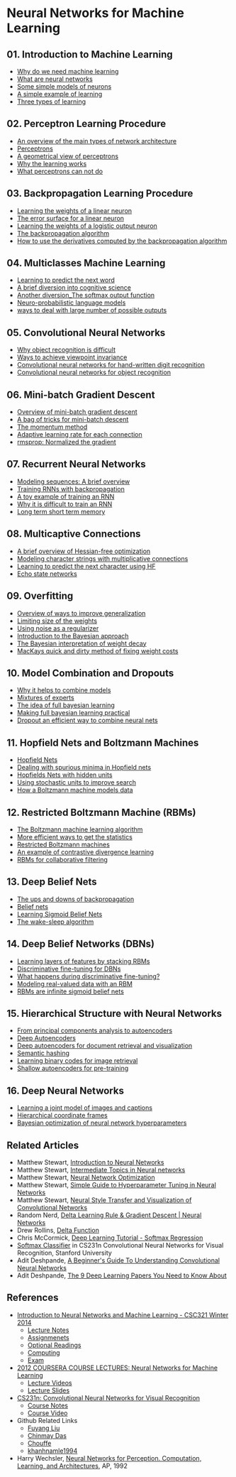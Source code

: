 # Neural Networks for Machine Learning

## 01. Introduction to Machine Learning

+ [Why do we need machine learning](01-IntroML.md#why-do-we-need-machine-learning)
+ [What are neural networks](01-IntroML.md#what-are-neural-networks)
+ [Some simple models of neurons](01-IntroML.md#some-simple-models-of-neurons)
+ [A simple example of learning](01-IntroML.md#a-simple-example-of-learning)
+ [Three types of learning](01-IntroML.md#three-types-of-learning)

## 02. Perceptron Learning Procedure

+ [An overview of the main types of network architecture](02-Perceprtons.md#an-overview-of-the-main-types-of-network-architecture)
+ [Perceptrons](02-Perceprtons.md#perceptrons-the-first-generation-of-neural-networks)
+ [A geometrical view of perceptrons](02-Perceprtons.md#a-geometrical-view-of-perceptrons)
+ [Why the learning works](02-Perceprtons.md#why-the-learning-works)
+ [What perceptrons can not do](02-Perceprtons.md#what-perceptrons-can-not-do)


## 03. Backpropagation Learning Procedure
  
+ [Learning the weights of a linear neuron](03-Backpropagation.md#learning-the-weights-of-a-linear-neuron)
+ [The error surface for a linear neuron](03-Backpropagation.md#the-error-surface-for-a-linear-neuron)
+ [Learning the weights of a logistic output neuron](03-Backpropagation.md#learning-the-weights-of-a-logistic-output-neuron)
+ [The backpropagation algorithm](03-Backpropagation.md#the-backpropagation-algorithm)
+ [How to use the derivatives computed by the backpropagation algorithm](03-Backpropagation.md#how-to-use-the-derivatives-computed-by-the-backpropagation-algorithm)


## 04. Multiclasses Machine Learning

+ [Learning to predict the next word](04-Multiclasses.md#learning-to-predict-the-next-word)
+ [A brief diversion into cognitive science](04-Multiclasses.md#a-brief-diversion-into-cognitive-science)
+ [Another diversion_The softmax output function](04-Multiclasses.md#another-diversion-the-softmax-output-function)
+ [Neuro-probabilistic language models](04-Multiclasses.md#neuro-probabilistic-language-models)
+ [ways to deal with large number of possible outputs](04-Multiclasses.md#dealing-with-large-number-of-possible-outputs)


## 05. Convolutional Neural Networks

+ [Why object recognition is difficult](05-CNN.md#why-object-recognition-is-difficult)
+ [Ways to achieve viewpoint invariance](05-CNN.md#ways-to-achieve-viewpoint-invariance)
+ [Convolutional neural networks for hand-written digit recognition](05-CNN.md#convolutional-neural-networks-for-hand-written-digit-recognition)
+ [Convolutional neural networks for object recognition](05-CNN.md#convolutional-neural-networks-for-object-recognition)


## 06. Mini-batch Gradient Descent

+ [Overview of mini-batch gradient descent](06-MiniBatch.md#overview-of-mini-batch-gradient-descent)
+ [A bag of tricks for mini-batch descent](06-MiniBatch.md#a-bag-of-tricks-for-mini-batch-descent)
+ [The momentum method](06-MiniBatch.md#the-momentum-methodadaptive-learning-rate-for-each-connection)
+ [Adaptive learning rate for each connection](06-MiniBatch.md#)
+ [rmsprop: Normalized the gradient](06-MiniBatch.md#rmsprop-normalized-the-gradient)


## 07. Recurrent Neural Networks

+ [Modeling sequences: A brief overview](07-RNN.md#71-modeling-sequences-a-brief-overview)
+ [Training RNNs with backpropagation](07-RNN.md#72-training-rnns-with-backpropagation)
+ [A toy example of training an RNN](07-RNN.md#73-a-toy-example-of-training-an-rnn)
+ [Why it is difficult to train an RNN](07-RNN.md#74-why-it-is-difficult-to-train-an-rnn)
+ [Long term short term memory](07-RNN.md#75-long-short-term-memory)


## 08. Multicaptive Connections
  
+ [A brief overview of Hessian-free optimization](08-RNN2.md#81-a-brief-overview-of-hessian-free-optimization)
+ [Modeling character strings with multiplicative connections](08-RNN2.md#82-modeling-character-strings-with-multiplicative-connections)
+ [Learning to predict the next character using HF](08-RNN2.md#83-learning-to-predict-the-next-character-using-hf)
+ [Echo state networks](08-RNN2.md#84-echo-state-networks)


## 09. Overfitting
  
+ [Overview of ways to improve generalization](09-Overfitting.md#91-overview-of-ways-to-improve-generalization)
+ [Limiting size of the weights](09-Overfitting.md#92-limiting-size-of-the-weights)
+ [Using noise as a regularizer](09-Overfitting.md#93-using-noise-as-a-regularizer)
+ [Introduction to the Bayesian approach](09-Overfitting.md#94-introduction-to-the-bayesian-approach)
+ [The Bayesian interpretation of weight decay](09-Overfitting.md#95-the-bayesian-interpretation-of-weight-decay)
+ [MacKays quick and dirty method of fixing weight costs](09-Overfitting.md#96-mackays-quick-and-dirty-method-of-fixing-weight-costs)


## 10. Model Combination and Dropouts
  
+ [Why it helps to combine models](10-CombineDropout.md#101-why-it-helps-to-combine-models)
+ [Mixtures of experts](10-CombineDropout.md#102-mixtures-of-experts)
+ [The idea of full bayesian learning](10-CombineDropout.md#103-the-idea-of-full-bayesian-learning)
+ [Making full bayesian learning practical](10-CombineDropout.md#104-making-full-bayesian-learning-practical)
+ [Dropout an efficient way to combine neural nets](10-CombineDropout.md#105-dropout-an-efficient-way-to-combine-neural-nets)


## 11. Hopfield Nets and Boltzmann Machines

+ [Hopfield Nets](11-Hopfield.md#111-hopfield-nets)
+ [Dealing with spurious minima in Hopfield nets](11-Hopfield.md#112-dealing-with-spurious-minima-in-hopfield-nets)
+ [Hopfields Nets with hidden units](11-Hopfield.md#113-hopfields-nets-with-hidden-units)
+ [Using stochastic units to improve search](11-Hopfield.md#114-using-stochastic-units-to-improve-search)
+ [How a Boltzmann machine models data](11-Hopfield.md#115-how-a-boltzmann-machine-models-data)


## 12. Restricted Boltzmann Machine (RBMs)

+ [The Boltzmann machine learning algorithm](12-Boltzmann.md#121-the-boltzmann-machine-learning-algorithm)
+ [More efficient ways to get the statistics](12-Boltzmann.md#122-more-efficient-ways-to-get-the-statistics)
+ [Restricted Boltzmann machines](12-Boltzmann.md#123-restricted-boltzmann-machines)
+ [An example of contrastive divergence learning](12-Boltzmann.md#124-an-example-of-contrastive-divergence-learning)
+ [RBMs for collaborative filtering](12-Boltzmann.md#125-rbms-for-collaborative-filtering)


## 13. Deep Belief Nets

+ [The ups and downs of backpropagation](13-BeliefNets.md#)
+ [Belief nets](13-BeliefNets.md#)
+ [Learning Sigmoid Belief Nets](13-BeliefNets.md#)
+ [The wake-sleep algorithm](13-BeliefNets.md#)


## 14. Deep Belief Networks (DBNs)
  
+ [Learning layers of features by stacking RBMs](14-DBNs.md#)
+ [Discriminative fine-tuning for DBNs](14-DBNs.md#)
+ [What happens during discriminative fine-tuning?](14-DBNs.md#)
+ [Modeling real-valued data with an RBM](14-DBNs.md#)
+ [RBMs are infinite sigmoid belief nets](14-DBNs.md#)


## 15. Hierarchical Structure with Neural Networks

+ [From principal components analysis to autoencoders](15-Hierarchy.md#)
+ [Deep Autoencoders](15-Hierarchy.md#)
+ [Deep autoencoders for document retrieval and visualization](15-Hierarchy.md#)
+ [Semantic hashing](15-Hierarchy.md#)
+ [Learning binary codes for image retrieval](15-Hierarchy.md#)
+ [Shallow autoencoders for pre-training](15-Hierarchy.md#)


## 16. Deep Neural Networks
  
+ [Learning a joint model of images and captions](16-DeepNN.md#)
+ [Hierarchical coordinate frames](16-DeepNN.md#)
+ [Bayesian optimization of neural network hyperparameters](16-DeepNN.md#)


## Related Articles

+ Matthew Stewart, [Introduction to Neural Networks](a01-IntroNN.md)
+ Matthew Stewart, [Intermediate Topics in Neural networks](a02-IntermediateNN.md)
+ Matthew Stewart, [Neural Network Optimization](a03-Optimization.md)
+ Matthew Stewart, [Simple Guide to Hyperparameter Tuning in Neural Networks](a04-Hyperparameter.md)
+ Matthew Stewart, [Neural Style Transfer and Visualization of Convolutional Networks](a05-VisualCNN.md)
+ Random Nerd, [Delta Learning Rule & Gradient Descent | Neural Networks](a06-DeltaRule.md)
+ Drew Rollins, [Delta Function](a07-DeltaFunc.md)
+ Chris McCormick, [Deep Learning Tutorial - Softmax Regression](a08-SoftmaxReg.md)
+ [Softmax Classifier](a09-SoftmaxClass.md) in CS231n Convolutional Neural Networks for Visual Recognition, Stanford University
+ Adit Deshpande, [A Beginner's Guide To Understanding Convolutional Neural Networks](a10-CNNsGuide.md)
+ Adit Deshpande, [The 9 Deep Learning Papers You Need to Know About](a11-9Papers.md)


## References

+ [Introduction to Neural Networks and Machine Learning - CSC321 Winter 2014](http://www.cs.toronto.edu/~tijmen/csc321/)
  + [Lecture Notes](http://www.cs.toronto.edu/~tijmen/csc321/lecture_notes.shtml)
  + [Assignmenets](http://www.cs.toronto.edu/~tijmen/csc321/assignments.shtml)
  + [Optional Readings](http://www.cs.toronto.edu/~tijmen/csc321/texts.shtml)
  + [Computing](http://www.cs.toronto.edu/~tijmen/csc321/computing.shtml)
  + [Exam](http://www.cs.toronto.edu/~tijmen/csc321/tests.shtml)
+ [2012 COURSERA COURSE LECTURES: Neural Networks for Machine Learning](http://www.cs.toronto.edu/~hinton/nntut.html)
  + [Lecture Videos](http://www.cs.toronto.edu/~hinton/coursera_lectures.html)
  + [Lecture Slides](http://www.cs.toronto.edu/~hinton/coursera_slides.html)
+ [CS231n: Convolutional Neural Networks for Visual Recognition](http://cs231n.stanford.edu/)
  + [Course Notes](http://cs231n.github.io/)
  + [Course Video](https://www.youtube.com/playlist?list=PL3FW7Lu3i5JvHM8ljYj-zLfQRF3EO8sYv)
+ Github Related Links
  + [Fuyang Liu](https://github.com/liufuyang/course-Neural-Networks-for-Machine-Learning)
  + [Chinmay Das](https://github.com/chinmaydas96/Neural-Networks-for-Machine-Learning)
  + [Chouffe](https://github.com/Chouffe/hinton-coursera)
  + [khanhnamle1994](https://github.com/khanhnamle1994/neural-nets)
+ Harry Wechsler, [Neural Networks for Perception. Computation, Learning, and Architectures](http://93.174.95.29/main/1199000/8de6d2df3a95f9c5477b6d95f3e80a06/Harry%20Wechsler%20-%20Neural%20Networks%20for%20Perception.%20Computation%2C%20Learning%2C%20and%20Architectures-Elsevier%20Inc%2C%20Academic%20Press%20%281992%29.pdf), AP, 1992



